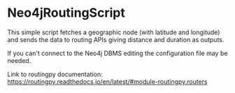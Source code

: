 # Neo4jRoutingScript
This simple script fetches a geographic node (with latitude and longitude) and sends the data to routing APIs giving distance and duration as outputs.

If you can't connect to the Neo4j DBMS editing the configuration file may be needed.

Link to routingpy documentation:
https://routingpy.readthedocs.io/en/latest/#module-routingpy.routers
